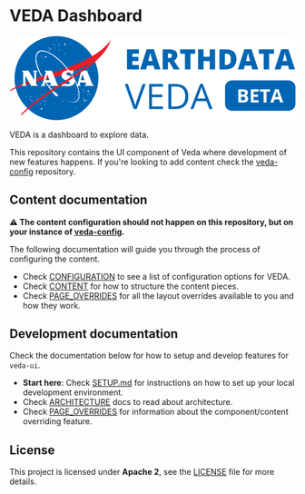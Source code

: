 # VEDA Dashboard

![VEDA logo](./docs/media/nasa-veda-logo-pos.svg)

VEDA is a dashboard to explore data.

This repository contains the UI component of Veda where development of new features happens.
If you're looking to add content check the [veda-config](https://github.com/NASA-IMPACT/veda-config) repository.

## Content documentation

**⚠️ The content configuration should not happen on this repository, but on your instance of [veda-config](https://github.com/NASA-IMPACT/veda-config).**

The following documentation will guide you through the process of configuring the content.

- Check [CONFIGURATION](./docs/content/CONFIGURATION.md) to see a list of configuration options for VEDA.
- Check [CONTENT](./docs/content/CONTENT.md) for how to structure the content pieces.
- Check [PAGE_OVERRIDES](./docs/content/PAGE_OVERRIDES.md) for all the layout overrides available to you and how they work.


## Development documentation

Check the documentation below for how to setup and develop features for `veda-ui`.

- **Start here**: Check [SETUP.md](./docs/development/SETUP.md) for instructions on how to set up your local development environment.
- Check [ARCHITECTURE](./docs/development/ARCHITECTURE.md) docs to read about architecture.
- Check [PAGE_OVERRIDES](./docs/development/PAGE_OVERRIDES.md) for information about the component/content overriding feature.

## License
This project is licensed under **Apache 2**, see the [LICENSE](./LICENSE) file for more details.
